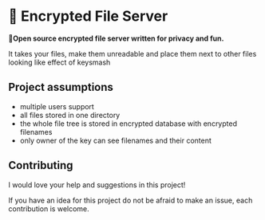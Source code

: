 # :closed_lock_with_key: Encrypted File Server
:file_folder:**Open source encrypted file server written for privacy and fun.**

It takes your files, make them unreadable and place them next to other files looking like effect of keysmash

## Project assumptions
- multiple users support
- all files stored in one directory
- the whole file tree is stored in encrypted database with encrypted filenames
- only owner of the key can see filenames and their content

<!---## Usage -->

## Contributing
I would love your help and suggestions in this project!

If you have an idea for this project do not be afraid to make an issue, each contribution is welcome.
